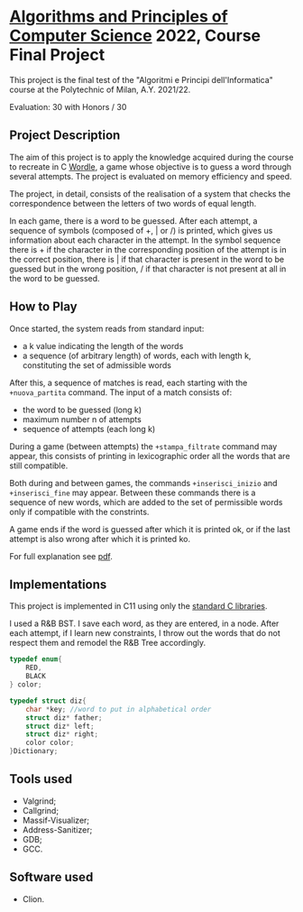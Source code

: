 # [Algorithms and Principles of Computer Science](https://www4.ceda.polimi.it/manifesti/manifesti/controller/ManifestoPublic.do?EVN_DETTAGLIO_RIGA_MANIFESTO=EVENTO&c_insegn=086067&aa=2021&k_cf=225&k_corso_la=358&ac_ins=0&k_indir=IT1&lang=EN&tipoCorso=ALL_TIPO_CORSO&semestre=2&idItemOfferta=155412&idRiga=268925&codDescr=086067) 2022, Course Final Project
This project is the final test of the "Algoritmi e Principi dell'Informatica" course at the Polytechnic of Milan, A.Y. 2021/22.

Evaluation: 30 with Honors / 30

## Project Description
The aim of this project is to apply the knowledge acquired during the course to recreate in C [Wordle](https://en.wikipedia.org/wiki/Wordle), a game whose objective is to guess a word through several attempts.
The project is evaluated on memory efficiency and speed.

The project, in detail, consists of the realisation of a system that checks the correspondence between the letters of two words of equal length.

In each game, there is a word to be guessed. After each attempt, a sequence of symbols (composed of +, | or /) is printed, which gives us information about each character in the attempt. In the symbol sequence there is + if the character in the corresponding position of the attempt is in the correct position, there is | if that character is present in the word to be guessed but in the wrong position, / if that character is not present at all in the word to be guessed.

## How to Play
Once started, the system reads from standard input:
- a k value indicating the length of the words
- a sequence (of arbitrary length) of words, each with length k, constituting the set of admissible words

After this, a sequence of matches is read, each starting with the `+nuova_partita` command.
The input of a match consists of:
- the word to be guessed (long k)
- maximum number n of attempts
- sequence of attempts (each long k)

During a game (between attempts) the `+stampa_filtrate` command may appear, this consists of printing in lexicographic order all the words that are still compatible.

Both during and between games, the commands `+inserisci_inizio` and `+inserisci_fine` may appear. Between these commands there is a sequence of new words, which are added to the set of permissible words only if compatible with the constrints.

A game ends if the word is guessed after which it is printed ok, or if the last attempt is also wrong after which it is printed ko.

For full explanation see [pdf](Specs/ENG.pdf).


## Implementations
This project is implemented in C11 using only the [standard C libraries](https://en.wikipedia.org/wiki/C_standard_library).

I used a R&B BST. I save each word, as they are entered, in a node. After each attempt, if I learn new constraints, I throw out the words that do not respect them and remodel the R&B Tree accordingly.

```c
typedef enum{
    RED,
    BLACK
} color;

typedef struct diz{
    char *key; //word to put in alphabetical order 
    struct diz* father;
    struct diz* left;
    struct diz* right;
    color color;
}Dictionary;
```

## Tools used
- Valgrind;
- Callgrind;
- Massif-Visualizer;
- Address-Sanitizer;
- GDB;
- GCC.

## Software used
- Clion.



